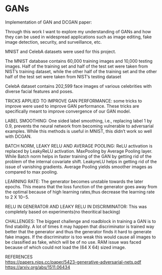 # GANs
Implementation of GAN and DCGAN paper: 

Through this work I want to explore my understanding of GANs and how they can be used in
widespread applications such as image editing, fake image detection, security, and surveillance,
etc.

MNIST and CelebA datasets were used for this project.

The MNIST database contains 60,000 training images and 10,000 testing images. Half of the
training set and half of the test set were taken from NIST’s training dataset, while the other half
of the training set and the other half of the test set were taken from NIST’s testing dataset

CelebA dataset contains 202,599 face images of various celebrities with diverse facial features and poses.

TRICKS APPLIED TO IMPROVE GAN PERFORMANCE:
some tricks to improve were used to improve GAN performance. These tricks are specifically meant to
improve convergence of our GAN model. 

LABEL SMOOTHING:
One sided label smoothing, i.e., replacing label 1 by 0.9, prevents the neural network from becoming vulnerable to adversarial examples. While this methods is useful in MNIST, this didn’t
work so well with DCGAN.

BATCH NORM, LEAKY RELU AND AVERAGE POOLING:
ReLU activation is replaced by LeakyReLU activation. MaxPooling by Average Pooling layer. While Batch norm helps in faster training of
the GAN by getting rid of the problem of the internal covariate shift. LeakyreLU helps in getting rid of the issue of vanishing gradients. 
Average Pooling yields smoother images as compared to max pooling.

LEARNING RATE:
The generator becomes unstable towards the later epochs.
This means that the loss function of the generator goes away from the optimal because of high
learning rates,thus decrease the learning rate to 2 X 10−5.

RELU IN GENERATOR AND LEAKY RELU IN DISCRIMINATOR:
This was completely based on experiments(no theoritical backing)

CHALLENGES:
The biggest challenge and roadblock in training a GAN is to find stability. A lot of times it may
happen that discriminator is trained way better that the generator and thus the generator finds it
hard to generate fake images. If the discriminator is too weak this would cause all images to be
classified as fake, which will be of no use. RAM issue was faced because of which could not load the (64 X 64) sized image.


REFERENCES\
https://papers.nips.cc/paper/5423-generative-adversarial-nets.pdf \
https://arxiv.org/abs/1511.06434
